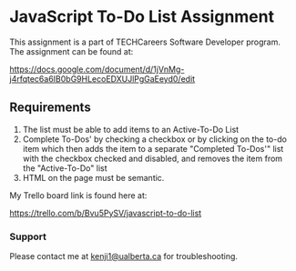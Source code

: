 # JavaScript To-Do List Assignment

This assignment is a part of TECHCareers Software Developer program.
The assignment can be found at:

https://docs.google.com/document/d/1jVnMg-j4rfqtec6a6IB0bG9HLecoEDXUJlPgGaEeyd0/edit

## Requirements
1. The list must be able to add items to an Active-To-Do List
2. Complete To-Dos' by checking a checkbox or by clicking on the to-do item which then adds the item to a separate "Completed To-Dos'" list with the checkbox checked and disabled, and removes the item from the "Active-To-Do" list
3. HTML on the page must be semantic.

My Trello board link is found here at:

https://trello.com/b/Bvu5PySV/javascript-to-do-list

### Support
Please contact me at kenji1@ualberta.ca for troubleshooting.